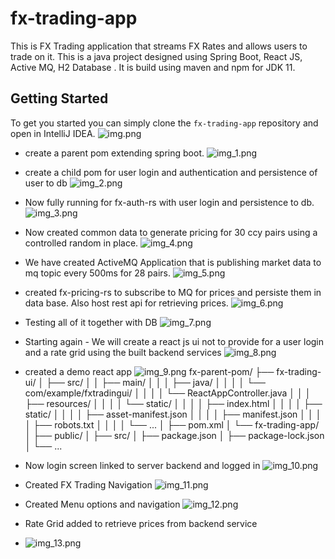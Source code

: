 # fx-trading-app
This is FX Trading application that streams FX Rates and allows users to trade on it. 
This is a java project designed using Spring Boot, React JS, Active MQ, H2 Database . It is build using maven and npm for JDK 11. 


## Getting Started
To get you started you can simply clone the `fx-trading-app` repository and open in IntelliJ IDEA.
![img.png](img.png)

- create a parent pom extending spring  boot. 
![img_1.png](img_1.png)
- create a child pom for user login and authentication and persistence of user to db 
![img_2.png](img_2.png)
- Now fully running for fx-auth-rs with user login and persistence to db.
![img_3.png](img_3.png)
- Now created common data to generate pricing for 30 ccy pairs using a controlled random in place. 
![img_4.png](img_4.png)
- We have created ActiveMQ Application that is publishing market data to mq topic every 500ms for 28 pairs.
![img_5.png](img_5.png)
- created fx-pricing-rs to subscribe to MQ for prices and persiste them in data base. 
Also host rest api for retrieving prices.
![img_6.png](img_6.png)
- Testing all of it together with DB 
![img_7.png](img_7.png)
- <BREAK> Starting again - We will create a react js ui not to provide for a user login and a rate grid using the built backend services
![img_8.png](img_8.png)
- created a demo react app 
![img_9.png](img_9.png)
fx-parent-pom/
├── fx-trading-ui/
│   ├── src/
│   │   ├── main/
│   │   │   ├── java/
│   │   │   │   └── com/example/fxtradingui/
│   │   │   │       └── ReactAppController.java
│   │   │   ├── resources/
│   │   │   │   └── static/
│   │   │   │       ├── index.html
│   │   │   │       ├── static/
│   │   │   │       ├── asset-manifest.json
│   │   │   │       ├── manifest.json
│   │   │   │       ├── robots.txt
│   │   │   │       └── ...
│   ├── pom.xml
│   └── fx-trading-app/
│       ├── public/
│       ├── src/
│       ├── package.json
│       ├── package-lock.json
│       └── ...

- Now login screen linked to server backend and logged in 
![img_10.png](img_10.png)
- Created FX Trading Navigation 
![img_11.png](img_11.png)
- Created Menu options and navigation
![img_12.png](img_12.png)
- Rate Grid added to retrieve prices from backend service
- ![img_13.png](img_13.png)